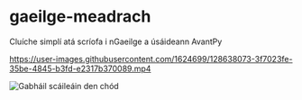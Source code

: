 # gaeilge-meadrach

Cluíche simplí atá scríofa i nGaeilge a úsáideann AvantPy

https://user-images.githubusercontent.com/1624699/128638073-3f7023fe-35be-4845-b3fd-e2317b370089.mp4

![Gabháil scáileáin den chód](https://user-images.githubusercontent.com/1624699/128638142-b38bdb52-2abd-434e-a80b-458f80dda73f.png)
